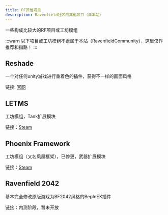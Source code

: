 ```yaml
---
title: RF其他项目
description: Ravenfield社区的其他项目（非本站）
---
```


一些构成比较大的RF项目或工坊模组

:::warn
以下项目或工坊模组不隶属于本站（RavenfieldCommunity），这里仅作推荐和指路！
:::

## Reshade

一个对任何unity游戏进行重着色的插件，获得不一样的画面风格

链接: [官网](https://reshade.me/)

## LETMS

工坊模组，Tank扩展模块

链接：[Steam](https://steamcommunity.com/sharedfiles/filedetails/?id=2798038529)

## Phoenix Framework

工坊模组（又名凤凰框架），已停更，武器扩展模块

链接：[Steam](https://steamcommunity.com/sharedfiles/filedetails/?id=2292661997)

## Ravenfield 2042

基本完全修改原版游戏为BF2042风格的BepInEX插件

链接：内测阶段，暂未开放
